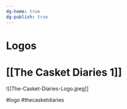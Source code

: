 ```yaml
---
dg-home: true
dg-publish: true
---
```


# Logos

# [[The Casket Diaries 1]]

![[The-Casket-Diaries-Logo.jpeg]]

#logo #thecasketdiaries 